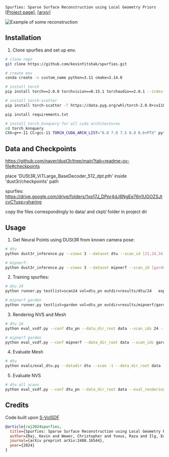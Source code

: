 `Spurfies: Sparse Surface Reconstruction using Local Geometry Priors`  
[[Project page](https://geometric-rl.mpi-inf.mpg.de/spurfies/)], [[arxiv](https://arxiv.org/abs/2408.16544)]

![Example of some reconstruction](assets/teaser.png)

## Installation

1. Clone spurfies and set up env.
```bash
# clone repo
git clone https://github.com/kevinYitshak/spurfies.git

# create env
conda create -n custom_name python=3.11 cmake=3.14.0

# install torch
pip install torch==2.0.0 torchvision==0.15.1 torchaudio==2.0.1 --index-url https://download.pytorch.org/whl/cu118

# install torch-scatter
pip install torch-scatter -f https://data.pyg.org/whl/torch-2.0.0+cu118.html

pip install requirements.txt

# install torch_knnquery for all cuda architectures
cd torch_knnquery
CXX=g++-11 CC=gcc-11 TORCH_CUDA_ARCH_LIST="6.0 7.0 7.5 8.0 8.6+PTX" python -m pip install .
```

## Data and Checkpoints

https://github.com/naver/dust3r/tree/main?tab=readme-ov-file#checkpoints

place 'DUSt3R_ViTLarge_BaseDecoder_512_dpt.pth' inside 'dust3r/checkpoints' path

spurfies: https://drive.google.com/drive/folders/1xp17J_DPpr4dJ6NgEe76n1UGOZSJtcyC?usp=sharing

copy the files correspondingly to data/ and ckpt/ folder in project dir

## Usage

1. Get Neural Points using DUSt3R from known camera pose:
```bash
# dtu
python dust3r_inference.py --views 3 --dataset dtu --scan_id [21,24,34,37,38,40,82,106,110,114,118]

# mipnerf:
python dust3r_inference.py --views 3 --dataset mipnerf --scan_id [garden,stump]
```

2. Training spurfies:
```bash
# dtu 24
python runner.py testlist=scan24 vol=dtu_pn outdir=results/dtu/24   exps_folder=results/dtu/24 opt_stepNs=[100_000,0,0]

# mipnerf garden
python runner.py testlist=garden vol=dtu_pn outdir=results/mipnerf/garden   exps_folder=results/mipnerf/garden opt_stepNs=[100_000,0,0]
```
3. Rendering NVS and Mesh
```bash
# dtu 24
python eval_vsdf.py --conf dtu_pn --data_dir_root data --scan_ids 24 --gpu 0 --expname ours --exps_folder results/dtu/ --evals_folder results/dtu/ --eval_mesh --eval_rendering

# mipnerf garden
python eval_vsdf.py --conf mipnerf --data_dir_root data --scan_ids garden --gpu 0 --expname ours --exps_folder results/mipnerf/ --evals_folder results/mipnerf/ --eval_mesh --eval_rendering
```

4. Evaluate Mesh
```bash
# dtu
python evals/eval_dtu.py --datadir dtu --scan -1 --data_dir_root data
```
5. Evaluate NVS
```bash
# dtu all scans
python eval_vsdf.py --conf dtu_pn --data_dir_root data --eval_rendering --expname ours --exps_folder results/dtu/ --evals_folder results/dtu/ --result_from default
```

## Credits
Code built upon [S-VolSDF](https://hao-yu-wu.github.io/s-volsdf/)

```bibtex
@article{raj2024spurfies,
  title={Spurfies: Sparse Surface Reconstruction using Local Geometry Priors},
  author={Raj, Kevin and Wewer, Christopher and Yunus, Raza and Ilg, Eddy and Lenssen, Jan Eric},
  journal={arXiv preprint arXiv:2408.16544},
  year={2024}
}
```